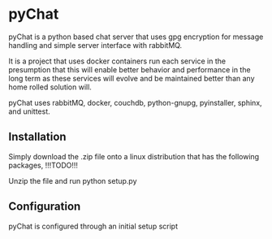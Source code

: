 # pyChat

pyChat is a python based chat server that uses gpg encryption for message handling and simple server interface with rabbitMQ.

It is a project that uses docker containers run each service in the presumption that this will enable better behavior and performance in the long term as these services will evolve and be maintained better than any home rolled solution will.

pyChat uses rabbitMQ, docker, couchdb, python-gnupg, pyinstaller, sphinx, and unittest.

## Installation

Simply download the .zip file onto a linux distribution that has the following packages, !!!TODO!!!

Unzip the file and run python setup.py

## Configuration

pyChat is configured through an initial setup script
